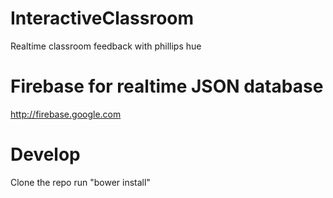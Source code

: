 # InteractiveClassroom
Realtime classroom feedback with phillips hue

# Firebase for realtime JSON database
http://firebase.google.com

# Develop
Clone the repo
run "bower install"
